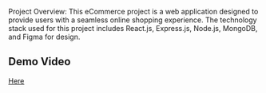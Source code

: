 Project Overview:
This eCommerce project is a web application designed to provide users with a seamless online shopping experience. The technology stack used for this project includes React.js, Express.js, Node.js, MongoDB, and Figma for design.

## Demo Video

[Here](https://github.com/BartisAndrea/Allamvizsga_LittleHeaven/blob/main/bandicam_2024_07_04_19_18_30_347_online_video_cutter_com_V1.mp4)

